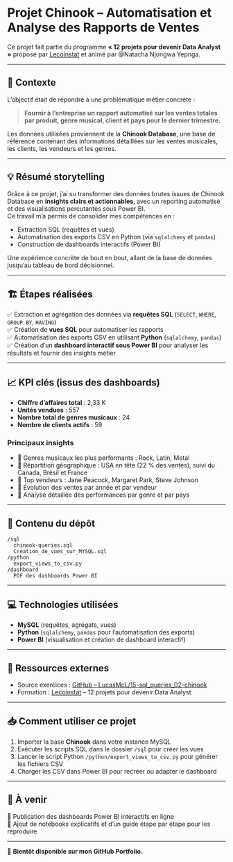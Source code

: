 
# Projet Chinook – Automatisation et Analyse des Rapports de Ventes

Ce projet fait partie du programme **« 12 projets pour devenir Data Analyst »** proposé par [Lecoinstat](https://lecoinstat.com/) et animé par @Natacha Njongwa Yepnga.

---

## 📌 Contexte

L’objectif était de répondre à une problématique métier concrète :  
> **Fournir à l’entreprise un rapport automatisé sur les ventes totales par produit, genre musical, client et pays pour le dernier trimestre.**

Les données utilisées proviennent de la **Chinook Database**, une base de référence contenant des informations détaillées sur les ventes musicales, les clients, les vendeurs et les genres.

---

## 💡 Résumé storytelling

Grâce à ce projet, j’ai su transformer des données brutes issues de Chinook Database en **insights clairs et actionnables**, avec un reporting automatisé et des visualisations percutantes sous Power BI.  
Ce travail m’a permis de consolider mes compétences en :
- Extraction SQL (requêtes et vues)
- Automatisation des exports CSV en Python (via `sqlalchemy` et `pandas`)
- Construction de dashboards interactifs (Power BI)  

Une expérience concrète de bout en bout, allant de la base de données jusqu’au tableau de bord décisionnel.

---

## 🏗️ Étapes réalisées

✅ Extraction et agrégation des données via **requêtes SQL** (`SELECT`, `WHERE`, `GROUP BY`, `HAVING`)  
✅ Création de **vues SQL** pour automatiser les rapports  
✅ Automatisation des exports CSV en utilisant **Python** (`sqlalchemy`, `pandas`)  
✅ Création d’un **dashboard interactif sous Power BI** pour analyser les résultats et fournir des insights métier

---

## 📈 KPI clés (issus des dashboards)

- **Chiffre d’affaires total** : 2,33 K  
- **Unités vendues** : 557  
- **Nombre total de genres musicaux** : 24  
- **Nombre de clients actifs** : 59  

### Principaux insights
- 📌 Genres musicaux les plus performants : Rock, Latin, Metal  
- 📌 Répartition géographique : USA en tête (22 % des ventes), suivi du Canada, Brésil et France  
- 📌 Top vendeurs : Jane Peacock, Margaret Park, Steve Johnson  
- 📌 Évolution des ventes par année et par vendeur  
- 📌 Analyse détaillée des performances par genre et par pays

---

## 📂 Contenu du dépôt

```
/sql
  chinook-queries.sql
  Creation_de_vues_sur_MYSQL.sql
/python
  export_views_to_csv.py
/dashboard
  PDF des dashboards Power BI
```

---

## 💻 Technologies utilisées

- **MySQL** (requêtes, agrégats, vues)  
- **Python** (`sqlalchemy`, `pandas` pour l’automatisation des exports)  
- **Power BI** (visualisation et création de dashboard interactif)

---

## 🔗 Ressources externes

- Source exercices : [GitHub – LucasMcL/15-sql_queries_02-chinook](https://github.com/LucasMcL/15-sql_queries_02-chinook)  
- Formation : [Lecoinstat](https://lecoinstat.com/) – 12 projets pour devenir Data Analyst

---

## 📥 Comment utiliser ce projet

1. Importer la base **Chinook** dans votre instance MySQL  
2. Exécuter les scripts SQL dans le dossier `/sql` pour créer les vues  
3. Lancer le script Python `/python/export_views_to_csv.py` pour générer les fichiers CSV  
4. Charger les CSV dans Power BI pour recréer ou adapter le dashboard

---

## 🚀 À venir

🔧 Publication des dashboards Power BI interactifs en ligne  
🔧 Ajout de notebooks explicatifs et d’un guide étape par étape pour les reproduire

---

📌 **Bientôt disponible sur mon GitHub Portfolio.**
